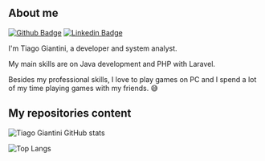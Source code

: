 ## About me

[![Github Badge](https://img.shields.io/badge/-Github-000?style=flat-square&logo=Github&logoColor=white&link=https://github.com/tiagogiantini)](https://github.com/tiagogiantini)
[![Linkedin Badge](https://img.shields.io/badge/-LinkedIn-blue?style=flat-square&logo=Linkedin&logoColor=white&link=https://www.linkedin.com/in/almfelipe/)](https://www.linkedin.com/in/silvatiagoo/)

I'm Tiago Giantini, a developer and system analyst. 

My main skills are on Java development and PHP with Laravel. 

Besides my professional skills, I love to play games on PC and I spend a lot of my time playing games with my friends. :sweat_smile:

## My repositories content

![Tiago Giantini GitHub stats](https://github-readme-stats.vercel.app/api?username=tiagogiantini&show_icons=true&theme=radical)

![Top Langs](https://github-readme-stats.vercel.app/api/top-langs/?username=tiagogiantini&layout=compact&theme=radical)
